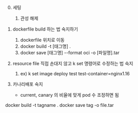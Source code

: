 0. 세팅
   1. 관성 해제

1. dockerfile build 하는 법 숙지하기
   1. dockerfile 위치로 이동
   2. docker build -t [태그명] .
   3. docker save [태그명] --format oci -o [파일명].tar 

2. resource file 직접 손대지 않고 k set 명령어로 수정하는 법 숙지
   1. ex) k set image deploy test test-container=nginx1.16

3. 카나리배포 숙지
   - current, canary 의 비율에 맞게 pod 수 조정하면 됨


docker build -t tagname .
docker save tag -o file.tar